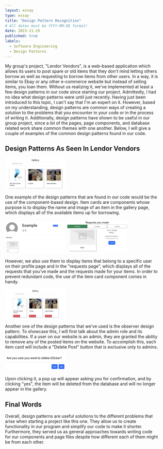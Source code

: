 ```yaml
---
layout: essay
type: essay
title: "Design Pattern Recognition"
# All dates must be YYYY-MM-DD format!
date: 2023-11-29
published: true
labels:
  - Software Engineering
  - Design Patterns
---
```


My group's project, "Lendor Vendors", is a web-based application which allows its users to post spare or old items that they don't mind letting others borrow as well as requesting to borrow items from other users. In a way, it is similar to Ebay or any other e-commerce website but instead of selling items, you loan them. Without us realizing it, we've implemented at least a few design patterns in our code since starting our project. Admittedly, I had no idea what design patterns were until just recently. Having just been introduced to this topic, I can't say that I'm an expert on it. However, based on my understanding, design patterns are common ways of creating a solution to the problems that you encounter in your code or in the process of writing it. Additionally, design patterns have shown to be useful in our group project, since a lot of the pages, page components, and database related work share common themes with one another. Below, I will give a couple of examples of the common design patterns found in our code.

## Design Patterns As Seen In Lendor Vendors

<img width="200px" src="../img/gallery3.png">

One example of the design patterns that are found in our code would be the use of the component-based design. Item cards are components whose purpose is to display the name and image of an item in the gallery page, which displays all of the available items up for borrowing. 

<img width="200px" src="../img/profilepage.png">
<img width="200px" src="../img/requestspage.png">

However, we also use them to display items that belong to a specific user on their profile page and in the "requests page", which displays all of the requests that you've made and the requests made for your items. In order to prevent redundant code, the use of the item card component comes in handy.

<img width="200px" src="../img/gallery1.png">

Another one of the design patterns that we've used is the observer design pattern. To showcase this, I will first talk about the admin role and its capabilities. If a user on our website is an admin, they are granted the ability to remove any of the posted items on the website. To accomplish this, each item card will include a "Delete Post" button that is exclusive only to admins. 

<img width="200px" src="../img/popup.png">

Upon clicking it, a pop up will appear asking you for confirmation, and by clicking "yes", the item will be deleted from the database and will no longer appear in the gallery.

## Final Words

Overall, design patterns are useful solutions to the different problems that arise when starting a project like this one. They allow us to create functionality in our program and simplify our code to make it shorter. Furthermore, they served us as general approaches towards writing code for our components and page files despite how different each of them might be from each other.
